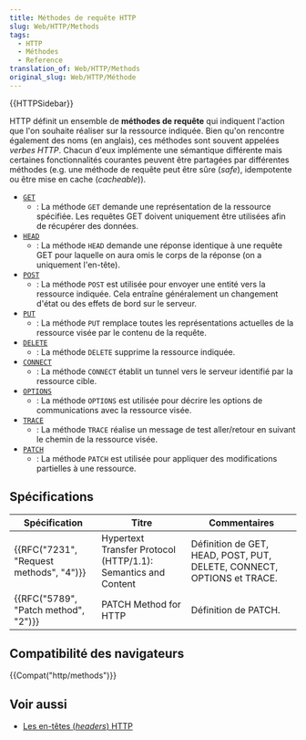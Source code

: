 ```yaml
---
title: Méthodes de requête HTTP
slug: Web/HTTP/Methods
tags:
  - HTTP
  - Méthodes
  - Reference
translation_of: Web/HTTP/Methods
original_slug: Web/HTTP/Méthode
---
```

{{HTTPSidebar}}

HTTP définit un ensemble de **méthodes de requête** qui indiquent l'action que l'on souhaite réaliser sur la ressource indiquée. Bien qu'on rencontre également des noms (en anglais), ces méthodes sont souvent appelées _verbes HTTP_. Chacun d'eux implémente une sémantique différente mais certaines fonctionnalités courantes peuvent être partagées par différentes méthodes (e.g. une méthode de requête peut être sûre (_safe_), idempotente ou être mise en cache (_cacheable_)).

- [`GET`](/fr/docs/Web/HTTP/Méthode/GET)
  - : La méthode `GET` demande une représentation de la ressource spécifiée. Les requêtes GET doivent uniquement être utilisées afin de récupérer des données.
- [`HEAD`](/fr/docs/Web/HTTP/Méthode/HEAD)
  - : La méthode `HEAD` demande une réponse identique à une requête GET pour laquelle on aura omis le corps de la réponse (on a uniquement l'en-tête).
- [`POST`](/fr/docs/Web/HTTP/Méthode/POST)
  - : La méthode `POST` est utilisée pour envoyer une entité vers la ressource indiquée. Cela  entraîne généralement un changement d'état ou des effets de bord sur le serveur.
- [`PUT`](/fr/docs/Web/HTTP/Méthode/PUT)
  - : La méthode `PUT` remplace toutes les représentations actuelles de la ressource visée par le contenu de la requête.
- [`DELETE`](/fr/docs/Web/HTTP/Méthode/DELETE)
  - : La méthode `DELETE` supprime la ressource indiquée.
- [`CONNECT`](/fr/docs/Web/HTTP/Méthode/CONNECT)
  - : La méthode `CONNECT` établit un tunnel vers le serveur identifié par la ressource cible.
- [`OPTIONS`](/fr/docs/Web/HTTP/Méthode/OPTIONS)
  - : La méthode `OPTIONS` est utilisée pour décrire les options de communications avec la ressource visée.
- [`TRACE`](/fr/docs/Web/HTTP/Méthode/TRACE)
  - : La méthode `TRACE` réalise un message de test aller/retour en suivant le chemin de la ressource visée.
- [`PATCH`](/fr/docs/Web/HTTP/Méthode/PATCH)
  - : La méthode `PATCH` est utilisée pour appliquer des modifications partielles à une ressource.

## Spécifications

| Spécification                                        | Titre                                                         | Commentaires                                                           |
| ---------------------------------------------------- | ------------------------------------------------------------- | ---------------------------------------------------------------------- |
| {{RFC("7231", "Request methods", "4")}} | Hypertext Transfer Protocol (HTTP/1.1): Semantics and Content | Définition de GET, HEAD, POST, PUT, DELETE, CONNECT, OPTIONS et TRACE. |
| {{RFC("5789", "Patch method", "2")}}     | PATCH Method for HTTP                                         | Définition de PATCH.                                                   |

## Compatibilité des navigateurs

{{Compat("http/methods")}}

## Voir aussi

- [Les en-têtes (_headers_) HTTP](/fr/docs/HTTP/Headers)
